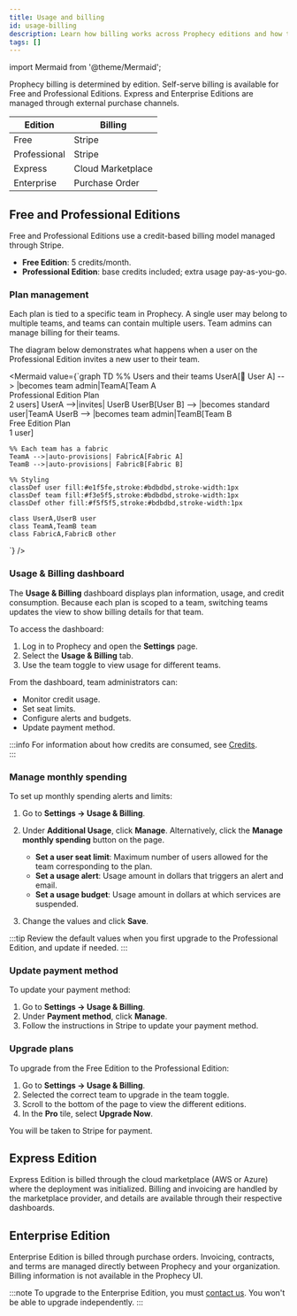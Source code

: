 ```yaml
---
title: Usage and billing
id: usage-billing
description: Learn how billing works across Prophecy editions and how to manage usage and costs
tags: []
---
```


import Mermaid from '@theme/Mermaid';

Prophecy billing is determined by edition. Self-serve billing is available for Free and Professional Editions. Express and Enterprise Editions are managed through external purchase channels.

| Edition      | Billing           |
| ------------ | ----------------- |
| Free         | Stripe            |
| Professional | Stripe            |
| Express      | Cloud Marketplace |
| Enterprise   | Purchase Order    |

## Free and Professional Editions

Free and Professional Editions use a credit-based billing model managed through Stripe.

- **Free Edition**: 5 credits/month.
- **Professional Edition**: base credits included; extra usage pay-as-you-go.

### Plan management

Each plan is tied to a specific team in Prophecy. A single user may belong to multiple teams, and teams can contain multiple users. Team admins can manage billing for their teams.

The diagram below demonstrates what happens when a user on the Professional Edition invites a new user to their team.

<Mermaid
value={`graph TD
%% Users and their teams
UserA[👤 User A] --> |becomes team admin|TeamA[Team A<br/>Professional Edition Plan<br/>2 users]
UserA -->|invites| UserB
UserB[User B] --> |becomes standard user|TeamA
UserB --> |becomes team admin|TeamB[Team B<br/>Free Edition Plan<br/>1 user]

    %% Each team has a fabric
    TeamA -->|auto-provisions| FabricA[Fabric A]
    TeamB -->|auto-provisions| FabricB[Fabric B]

    %% Styling
    classDef user fill:#e1f5fe,stroke:#bdbdbd,stroke-width:1px
    classDef team fill:#f3e5f5,stroke:#bdbdbd,stroke-width:1px
    classDef other fill:#f5f5f5,stroke:#bdbdbd,stroke-width:1px

    class UserA,UserB user
    class TeamA,TeamB team
    class FabricA,FabricB other

`}
/>

### Usage & Billing dashboard

The **Usage & Billing** dashboard displays plan information, usage, and credit consumption. Because each plan is scoped to a team, switching teams updates the view to show billing details for that team.

To access the dashboard:

1. Log in to Prophecy and open the **Settings** page.
2. Select the **Usage & Billing** tab.
3. Use the team toggle to view usage for different teams.

From the dashboard, team administrators can:

- Monitor credit usage.
- Set seat limits.
- Configure alerts and budgets.
- Update payment method.

:::info
For information about how credits are consumed, see [Credits](docs/administration/usage-billing/credits.md).  
:::

### Manage monthly spending

To set up monthly spending alerts and limits:

1. Go to **Settings → Usage & Billing**.
1. Under **Additional Usage**, click **Manage**. Alternatively, click the **Manage monthly spending** button on the page.

   - **Set a user seat limit**: Maximum number of users allowed for the team corresponding to the plan.
   - **Set a usage alert**: Usage amount in dollars that triggers an alert and email.
   - **Set a usage budget**: Usage amount in dollars at which services are suspended.

1. Change the values and click **Save**.

:::tip
Review the default values when you first upgrade to the Professional Edition, and update if needed.
:::

### Update payment method

To update your payment method:

1. Go to **Settings → Usage & Billing**.
1. Under **Payment method**, click **Manage**.
1. Follow the instructions in Stripe to update your payment method.

### Upgrade plans

To upgrade from the Free Edition to the Professional Edition:

1. Go to **Settings → Usage & Billing**.
1. Selected the correct team to upgrade in the team toggle.
1. Scroll to the bottom of the page to view the different editions.
1. In the **Pro** tile, select **Upgrade Now**.

You will be taken to Stripe for payment.

## Express Edition

Express Edition is billed through the cloud marketplace (AWS or Azure) where the deployment was initialized. Billing and invoicing are handled by the marketplace provider, and details are available through their respective dashboards.

## Enterprise Edition

Enterprise Edition is billed through purchase orders. Invoicing, contracts, and terms are managed directly between Prophecy and your organization. Billing information is not available in the Prophecy UI.

:::note
To upgrade to the Enterprise Edition, you must [contact us](https://www.prophecy.io/contact-us). You won't be able to upgrade independently.
:::
